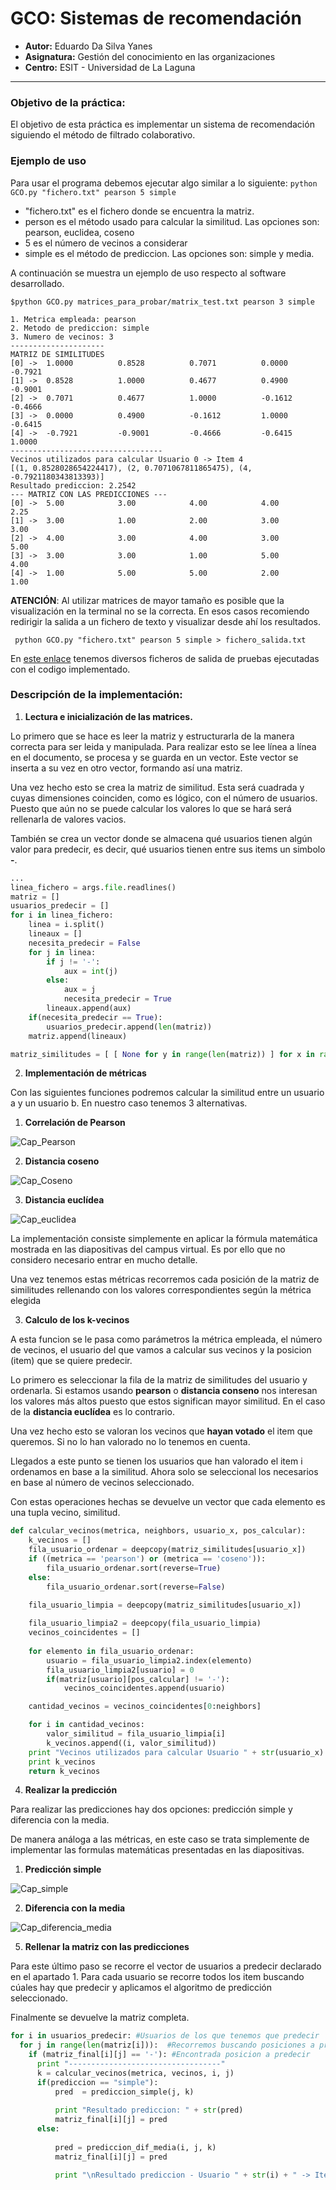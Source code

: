# GCO: Sistemas de recomendación

- **Autor:** Eduardo Da Silva Yanes
- **Asignatura:** Gestión del conocimiento en las organizaciones
- **Centro:** ESIT - Universidad de La Laguna

***

### Objetivo de la práctica:

El objetivo de esta práctica es implementar un sistema de recomendación siguiendo el método de filtrado colaborativo.

### Ejemplo de uso

Para usar el programa debemos ejecutar algo similar a lo siguiente: ```python GCO.py "fichero.txt" pearson 5 simple```

- "fichero.txt" es el fichero donde se encuentra la matriz.
- person es el método usado para calcular la similitud. Las opciones son: pearson, euclidea, coseno
- 5 es el número de vecinos a considerar
- simple es el método de prediccion. Las opciones son: simple y media.

A continuación se muestra un ejemplo de uso respecto al software desarrollado.

```
$python GCO.py matrices_para_probar/matrix_test.txt pearson 3 simple

1. Metrica empleada: pearson
2. Metodo de prediccion: simple
3. Numero de vecinos: 3
---------------------
MATRIZ DE SIMILITUDES
[0] ->  1.0000          0.8528          0.7071          0.0000          -0.7921
[1] ->  0.8528          1.0000          0.4677          0.4900          -0.9001
[2] ->  0.7071          0.4677          1.0000          -0.1612         -0.4666
[3] ->  0.0000          0.4900          -0.1612         1.0000          -0.6415
[4] ->  -0.7921         -0.9001         -0.4666         -0.6415         1.0000
----------------------------------
Vecinos utilizados para calcular Usuario 0 -> Item 4
[(1, 0.8528028654224417), (2, 0.7071067811865475), (4, -0.7921180343813393)]
Resultado prediccion: 2.2542
--- MATRIZ CON LAS PREDICCIONES ---
[0] ->  5.00            3.00            4.00            4.00            2.25
[1] ->  3.00            1.00            2.00            3.00            3.00
[2] ->  4.00            3.00            4.00            3.00            5.00
[3] ->  3.00            3.00            1.00            5.00            4.00
[4] ->  1.00            5.00            5.00            2.00            1.00
```

**ATENCIÓN**: Al utilizar matrices de mayor tamaño es posible que la visualización en la terminal no se la correcta. En esos casos recomiendo redirigir la salida a un fichero de texto y visualizar desde ahí los resultados.

``` python GCO.py "fichero.txt" pearson 5 simple > fichero_salida.txt```

En [este enlace](https://github.com/EduardoSY/GCO2122_Sistema_Recomendacion/tree/main/resultados_matrices) tenemos diversos ficheros de salida de pruebas ejecutadas con el codigo implementado.

### Descripción de la implementación:


1. **Lectura e inicialización de las matrices.**

Lo primero que se hace es leer la matriz y estructurarla de la manera correcta para ser leida y manipulada. Para realizar esto se lee línea a línea en el documento, se procesa y se guarda en un vector. Este vector se inserta a su vez en otro vector, formando así una matriz.

Una vez hecho esto se crea la matriz de similitud. Esta será cuadrada y cuyas dimensiones coinciden, como es lógico, con el número de usuarios. Puesto que aún no se puede calcular los valores lo que se hará será rellenarla de valores vacios.

También se crea un vector donde se almacena qué usuarios tienen algún valor para predecir, es decir, qué usuarios tienen entre sus items un simbolo **-**.


```python
...
linea_fichero = args.file.readlines()
matriz = [] 
usuarios_predecir = [] 
for i in linea_fichero:
    linea = i.split()
    lineaux = []
    necesita_predecir = False
    for j in linea:
        if j != '-':
            aux = int(j)
        else:
            aux = j
            necesita_predecir = True
        lineaux.append(aux)
    if(necesita_predecir == True):
        usuarios_predecir.append(len(matriz))    
    matriz.append(lineaux)

matriz_similitudes = [ [ None for y in range(len(matriz)) ] for x in range( len(matriz)) ] #Matriz de similitud rellena de nada
```

2. **Implementación de métricas**

Con las siguientes funciones podremos calcular la similitud entre un usuario a y un usuario b. En nuestro caso tenemos 3 alternativas.

  1. **Correlación de Pearson**

  ![Cap_Pearson](./img/pearson_cv.png)

  2. **Distancia coseno**

  ![Cap_Coseno](./img/pearson_cv.png)

  3. **Distancia euclídea**

  ![Cap_euclidea](./img/pearson_cv.png)

La implementación consiste simplemente en aplicar la fórmula matemática mostrada en las diapositivas del campus virtual. Es por ello que no considero necesario entrar en mucho detalle. 

Una vez tenemos estas métricas recorremos cada posición de la matriz de similitudes rellenando con los valores correspondientes según la métrica elegida

3. **Calculo de los k-vecinos**

A esta funcion se le pasa como parámetros la métrica empleada, el número de vecinos, el usuario del que vamos a calcular sus vecinos y la posicion (item) que se quiere predecir.

Lo primero es seleccionar la fila de la matriz de similitudes del usuario y ordenarla. Si estamos usando **pearson** o **distancia conseno** nos interesan los valores más altos puesto que estos significan mayor similitud. En el caso de la **distancia euclídea** es lo contrario. 

Una vez hecho esto se valoran los vecinos que **hayan votado** el item que queremos. Si no lo han valorado no lo tenemos en cuenta.

Llegados a este punto se tienen los usuarios que han valorado el item i ordenamos en base a la similitud. Ahora solo se seleccional los necesarios en base al número de vecinos seleccionado.

Con estas operaciones hechas se devuelve un vector que cada elemento es una tupla vecino, similitud.

``` python
def calcular_vecinos(metrica, neighbors, usuario_x, pos_calcular):
    k_vecinos = []
    fila_usuario_ordenar = deepcopy(matriz_similitudes[usuario_x])
    if ((metrica == 'pearson') or (metrica == 'coseno')):
        fila_usuario_ordenar.sort(reverse=True) 
    else:
        fila_usuario_ordenar.sort(reverse=False)

    fila_usuario_limpia = deepcopy(matriz_similitudes[usuario_x])
    
    fila_usuario_limpia2 = deepcopy(fila_usuario_limpia)
    vecinos_coincidentes = []
    
    for elemento in fila_usuario_ordenar:
        usuario = fila_usuario_limpia2.index(elemento)
        fila_usuario_limpia2[usuario] = 0
        if(matriz[usuario][pos_calcular] != '-'): 
            vecinos_coincidentes.append(usuario)

    cantidad_vecinos = vecinos_coincidentes[0:neighbors] 

    for i in cantidad_vecinos:
        valor_similitud = fila_usuario_limpia[i]
        k_vecinos.append((i, valor_similitud))
    print "Vecinos utilizados para calcular Usuario " + str(usuario_x) + " -> Item " + str(pos_calcular)
    print k_vecinos 
    return k_vecinos
```

4. **Realizar la predicción**

Para realizar las predicciones hay dos opciones: predicción simple y diferencia con la media.

De manera análoga a las métricas, en este caso se trata simplemente de implementar las formulas matemáticas presentadas en las diapositivas.

  1. **Predicción simple**

  ![Cap_simple](./img/prediccion_simple.png)

  2. **Diferencia con la media**

  ![Cap_diferencia_media](./img/diferencia_media.png)

5. **Rellenar la matriz con las predicciones**

Para este último paso se recorre el vector de usuarios a predecir declarado en el apartado 1. Para cada usuario se recorre todos los item buscando cúales hay que predecir y aplicamos el algoritmo de predicción seleccionado.

Finalmente se devuelve la matriz completa.

``` python
for i in usuarios_predecir: #Usuarios de los que tenemos que predecir
  for j in range(len(matriz[i])):  #Recorremos buscando posiciones a predecir
    if (matriz_final[i][j] == '-'): #Encontrada posicion a predecir
      print "----------------------------------"
      k = calcular_vecinos(metrica, vecinos, i, j)
      if(prediccion == "simple"):
          pred  = prediccion_simple(j, k)
          
          print "Resultado prediccion: " + str(pred)
          matriz_final[i][j] = pred
      else:
          
          pred = prediccion_dif_media(i, j, k)
          matriz_final[i][j] = pred

          print "\nResultado prediccion - Usuario " + str(i) + " -> Item " + str(j) + " = " + str(pred) + "\n"
```
